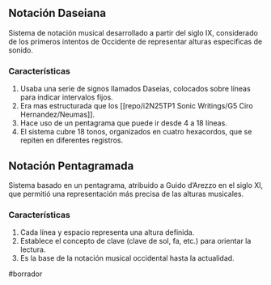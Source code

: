 
## Notación Daseiana

Sistema de notación musical desarrollado a partir del siglo IX, considerado de los primeros intentos de Occidente de representar alturas especificas de sonido.

### Características

1) Usaba una serie de signos llamados Daseias, colocados sobre líneas para indicar intervalos fijos.
2) Era mas estructurada que los [[repo/i2N25TP1 Sonic Writings/G5 Ciro Hernandez/Neumas]].
3) Hace uso de un pentagrama que puede ir desde 4 a 18 líneas. 
4) El sistema cubre 18 tonos, organizados en cuatro hexacordos, que se repiten en diferentes registros.



## Notación Pentagramada

Sistema basado en un pentagrama, atribuido a Guido d’Arezzo en el siglo XI, que permitió una representación más precisa de las alturas musicales.

### Características

1) Cada línea y espacio representa una altura definida.
2)  Establece el concepto de clave (clave de sol, fa, etc.) para orientar la lectura.
3) Es la base de la notación musical occidental hasta la actualidad.



#borrador